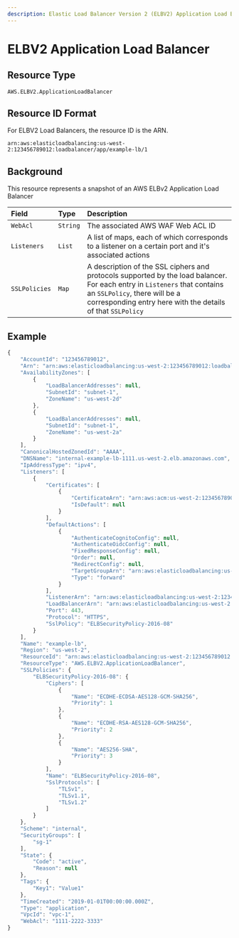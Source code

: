 ```yaml
---
description: Elastic Load Balancer Version 2 (ELBV2) Application Load Balancer
---
```


# ELBV2 Application Load Balancer

## Resource Type

`AWS.ELBV2.ApplicationLoadBalancer`

## Resource ID Format

For ELBV2 Load Balancers, the resource ID is the ARN.

`arn:aws:elasticloadbalancing:us-west-2:123456789012:loadbalancer/app/example-lb/1`

## Background

This resource represents a snapshot of an AWS ELBv2 Application Load Balancer

| Field | Type | Description |
| :--- | :--- | :--- |
| `WebAcl` | `String` | The associated AWS WAF Web ACL ID |
| `Listeners` | `List` | A list of maps, each of which corresponds to a listener on a certain port and it's associated actions |
| `SSLPolicies` | `Map` | A description of the SSL ciphers and protocols supported by the load balancer. For each entry in `Listeners` that contains an `SSLPolicy`, there will be a corresponding entry here with the details of that `SSLPolicy` |

## Example

```javascript
{
    "AccountId": "123456789012",
    "Arn": "arn:aws:elasticloadbalancing:us-west-2:123456789012:loadbalancer/app/example-lb/1",
    "AvailabilityZones": [
        {
            "LoadBalancerAddresses": null,
            "SubnetId": "subnet-1",
            "ZoneName": "us-west-2d"
        },
        {
            "LoadBalancerAddresses": null,
            "SubnetId": "subnet-1",
            "ZoneName": "us-west-2a"
        }
    ],
    "CanonicalHostedZonedId": "AAAA",
    "DNSName": "internal-example-lb-1111.us-west-2.elb.amazonaws.com",
    "IpAddressType": "ipv4",
    "Listeners": [
        {
            "Certificates": [
                {
                    "CertificateArn": "arn:aws:acm:us-west-2:123456789012:certificate/example-cert",
                    "IsDefault": null
                }
            ],
            "DefaultActions": [
                {
                    "AuthenticateCognitoConfig": null,
                    "AuthenticateOidcConfig": null,
                    "FixedResponseConfig": null,
                    "Order": null,
                    "RedirectConfig": null,
                    "TargetGroupArn": "arn:aws:elasticloadbalancing:us-west-2:123456789012:targetgroup/test-lb-target-group/1",
                    "Type": "forward"
                }
            ],
            "ListenerArn": "arn:aws:elasticloadbalancing:us-west-2:123456789012:listener/app/example-lb/1/1",
            "LoadBalancerArn": "arn:aws:elasticloadbalancing:us-west-2:123456789012:loadbalancer/app/example-lb/1",
            "Port": 443,
            "Protocol": "HTTPS",
            "SslPolicy": "ELBSecurityPolicy-2016-08"
        }
    ],
    "Name": "example-lb",
    "Region": "us-west-2",
    "ResourceId": "arn:aws:elasticloadbalancing:us-west-2:123456789012:loadbalancer/app/example-lb/1",
    "ResourceType": "AWS.ELBV2.ApplicationLoadBalancer",
    "SSLPolicies": {
        "ELBSecurityPolicy-2016-08": {
            "Ciphers": [
                {
                    "Name": "ECDHE-ECDSA-AES128-GCM-SHA256",
                    "Priority": 1
                },
                {
                    "Name": "ECDHE-RSA-AES128-GCM-SHA256",
                    "Priority": 2
                },
                {
                    "Name": "AES256-SHA",
                    "Priority": 3
                }
            ],
            "Name": "ELBSecurityPolicy-2016-08",
            "SslProtocols": [
                "TLSv1",
                "TLSv1.1",
                "TLSv1.2"
            ]
        }
    },
    "Scheme": "internal",
    "SecurityGroups": [
        "sg-1"
    ],
    "State": {
        "Code": "active",
        "Reason": null
    },
    "Tags": {
        "Key1": "Value1"
    },
    "TimeCreated": "2019-01-01T00:00:00.000Z",
    "Type": "application",
    "VpcId": "vpc-1",
    "WebAcl": "1111-2222-3333"
}
```

